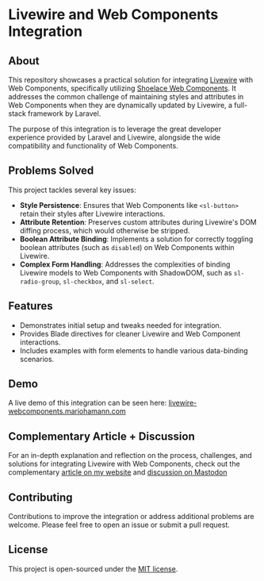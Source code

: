 # Livewire and Web Components Integration

## About

This repository showcases a practical solution for integrating [Livewire](https://laravel-livewire.com/) with Web Components, specifically utilizing [Shoelace Web Components](https://shoelace.style). It addresses the common challenge of maintaining styles and attributes in Web Components when they are dynamically updated by Livewire, a full-stack framework by Laravel.

The purpose of this integration is to leverage the great developer experience provided by Laravel and Livewire, alongside the wide compatibility and functionality of Web Components.

## Problems Solved

This project tackles several key issues:

-   **Style Persistence**: Ensures that Web Components like `<sl-button>` retain their styles after Livewire interactions.
-   **Attribute Retention**: Preserves custom attributes during Livewire's DOM diffing process, which would otherwise be stripped.
-   **Boolean Attribute Binding**: Implements a solution for correctly toggling boolean attributes (such as `disabled`) on Web Components within Livewire.
-   **Complex Form Handling**: Addresses the complexities of binding Livewire models to Web Components with ShadowDOM, such as `sl-radio-group`, `sl-checkbox`, and `sl-select`.

## Features

-   Demonstrates initial setup and tweaks needed for integration.
-   Provides Blade directives for cleaner Livewire and Web Component interactions.
-   Includes examples with form elements to handle various data-binding scenarios.

## Demo

A live demo of this integration can be seen here: [livewire-webcomponents.mariohamann.com](https://livewire-webcomponents.mariohamann.com)

## Complementary Article + Discussion

For an in-depth explanation and reflection on the process, challenges, and solutions for integrating Livewire with Web Components, check out the complementary [article on my website](https://mariohamann.com/livewire-web-components-attributes) and [discussion on Mastodon](https://indieweb.social/@mariohamann/111345589522474076)

## Contributing

Contributions to improve the integration or address additional problems are welcome. Please feel free to open an issue or submit a pull request.

## License

This project is open-sourced under the [MIT license](LICENSE.md).
